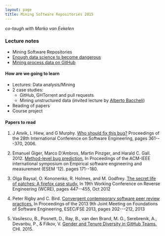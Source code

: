 ```yaml
---
layout: page
title: Mining Software Repositories 2015
---
```


*co-taugh with Marko van Eekelen*

### Lecture notes

* Mining Software Repositories
* [Enough data science to become dangerous](http://figshare.com/articles/Enough_datascience_to_become_dangerous/1397472)
* [Mining process data on GitHub](https://speakerdeck.com/gousiosg/mining-github-for-fun-and-profit)

#### How are we going to learn

* Lectures: Data analysis/Mining
* 2 case studies:
    * GitHub, GHTorrent and pull requests
    * Mining unstructured data (invited lecture by [Alberto Baccheli](http://sback.it))
* Reading of papers
* Course project

#### Papers to read

1. J Anvik, L Hiew, and G Murphy. [Who should fix this bug?](http://dl.acm.org/citation.cfm?id=1134285) Proceedings of the 28th International Conference on Software Engineering, pages 361---370, 2006.

2. Emanuel Giger, Marco D'Ambros, Martin Pinzger, and Harald C. Gall. 2012. [Method-level bug prediction.](http://dl.acm.org/citation.cfm?id=2372285) In Proceedings of the ACM-IEEE international symposium on Empirical software engineering and measurement (ESEM '12). pages 171--180.

3. Olga Baysal, O. Kononenko, R. Holmes, and M. Godfrey. [The secret life of patches: A firefox case study.](http://dl.acm.org/citation.cfm?id=2420417) In 19th Working Conference on Reverse Engineering (WCRE), pages 447--455, Oct 2012

4. Peter Rigby and C. Bird. [Convergent contemporary software peer review practices.](http://dl.acm.org/citation.cfm?id=2491444) In Proceedings of the 2013 9th Joint Meeting on Foundations of Software Engineering, ESEC/FSE 2013, pages 202---212, 2013

5. Vasilescu, B., Posnett, D., Ray, B., van den Brand, M. G., Serebrenik, A., Devanbu, P., & Filkov, V. [Gender and Tenure Diversity in GitHub Teams.](http://bvasiles.github.io/papers/chi15.pdf) CHI. 2015.


